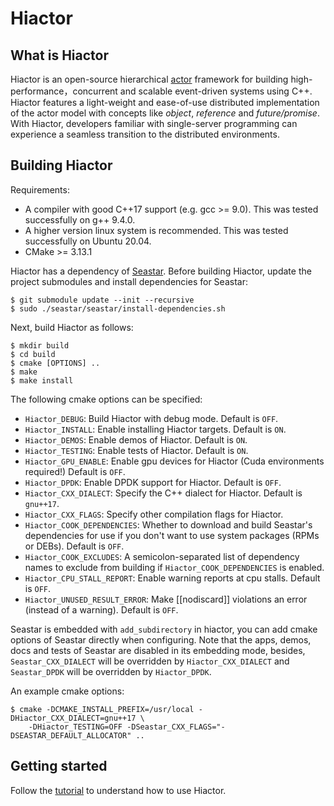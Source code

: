  Hiactor
=======

What is Hiactor
------------

Hiactor is an open-source hierarchical [actor](https://en.wikipedia.org/wiki/Actor_model)
framework for building high-performance，concurrent and scalable event-driven
systems using C++. Hiactor features a light-weight and ease-of-use distributed implementation
of the actor model with concepts like *object*, *reference* and *future/promise*.
With Hiactor, developers familiar with single-server programming can experience
a seamless transition to the distributed environments.


Building Hiactor
----------------

Requirements:

- A compiler with good C++17 support (e.g. gcc >= 9.0). This was tested successfully on g++ 9.4.0.
- A higher version linux system is recommended. This was tested successfully on Ubuntu 20.04.
- CMake >= 3.13.1

Hiactor has a dependency of [Seastar](https://github.com/scylladb/seastar).
Before building Hiactor, update the project submodules and install dependencies
for Seastar:

```shell
$ git submodule update --init --recursive
$ sudo ./seastar/seastar/install-dependencies.sh
```

Next, build Hiactor as follows:

```shell
$ mkdir build
$ cd build
$ cmake [OPTIONS] ..
$ make
$ make install
```

The following cmake options can be specified:
* `Hiactor_DEBUG`: Build Hiactor with debug mode. Default is `OFF`.
* `Hiactor_INSTALL`: Enable installing Hiactor targets. Default is `ON`.
* `Hiactor_DEMOS`: Enable demos of Hiactor. Default is `ON`.
* `Hiactor_TESTING`: Enable tests of Hiactor. Default is `ON`.
* `Hiactor_GPU_ENABLE`: Enable gpu devices for Hiactor (Cuda environments required!) Default is `OFF`.
* `Hiactor_DPDK`: Enable DPDK support for Hiactor. Default is `OFF`.
* `Hiactor_CXX_DIALECT`: Specify the C++ dialect for Hiactor. Default is `gnu++17`.
* `Hiactor_CXX_FLAGS`: Specify other compilation flags for Hiactor.
* `Hiactor_COOK_DEPENDENCIES`: Whether to download and build Seastar's dependencies for use if you don't
want to use system packages (RPMs or DEBs). Default is `OFF`.
* `Hiactor_COOK_EXCLUDES`: A semicolon-separated list of dependency names to exclude from building if
`Hiactor_COOK_DEPENDENCIES` is enabled.
* `Hiactor_CPU_STALL_REPORT`: Enable warning reports at cpu stalls. Default is `OFF`.
* `Hiactor_UNUSED_RESULT_ERROR`: Make [[nodiscard]] violations an error (instead of a warning). Default is `OFF`.

Seastar is embedded with `add_subdirectory` in hiactor, you can add
cmake options of Seastar directly when configuring. Note that the apps,
demos, docs and tests of Seastar are disabled in its embedding mode,
besides, `Seastar_CXX_DIALECT` will be overridden by `Hiactor_CXX_DIALECT`
and `Seastar_DPDK` will be overridden by `Hiactor_DPDK`.

An example cmake options:

```shell
$ cmake -DCMAKE_INSTALL_PREFIX=/usr/local -DHiactor_CXX_DIALECT=gnu++17 \
    -DHiactor_TESTING=OFF -DSeastar_CXX_FLAGS="-DSEASTAR_DEFAULT_ALLOCATOR" ..
```

Getting started
---------------

Follow the [tutorial](docs/tutorial.md) to understand how to use Hiactor.
